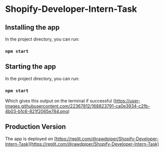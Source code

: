 # Shopify-Developer-Intern-Task

## Installing the app

In the project directory, you can run:

### `npm start`

## Starting the app

In the project directory, you can run:

### `npm start`
Which gives this output on the terminal if successful (https://user-images.githubusercontent.com/22367812/168823791-ca0e3934-c2fb-4b03-b1c6-821f2065e784.png)

## Production Version

The app is deployed on [https://replit.com/@rawdpiper/Shopify-Developer-Intern-Task](https://replit.com/@rawdpiper/Shopify-Developer-Intern-Task)
